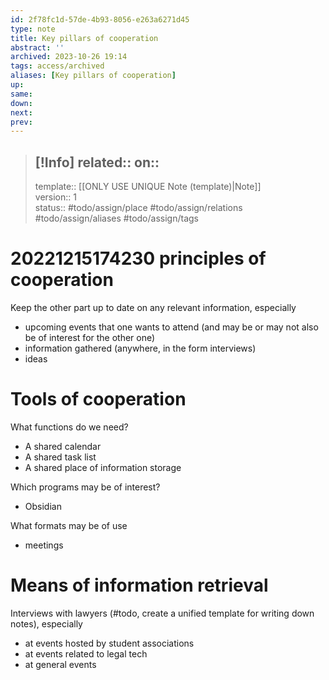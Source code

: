 ```yaml
---
id: 2f78fc1d-57de-4b93-8056-e263a6271d45
type: note
title: Key pillars of cooperation
abstract: ''
archived: 2023-10-26 19:14
tags: access/archived
aliases: [Key pillars of cooperation]
up:
same:
down:
next:
prev:
---
```

> [!Info]
> related::
> on:: 
> ---
> template:: [[ONLY USE UNIQUE Note (template)|Note]]  
> version:: 1  
> status:: #todo/assign/place #todo/assign/relations #todo/assign/aliases #todo/assign/tags 

# 20221215174230 principles of cooperation

Keep the other part up to date on any relevant information, especially
- upcoming events that one wants to attend (and may be or may not also be of interest for the other one)
- information gathered (anywhere, in the form interviews)
- ideas

# Tools of cooperation

What functions do we need?
- A shared calendar 
- A shared task list
- A shared place of information storage

Which programs may be of interest?
- Obsidian

What formats may be of use
- meetings

# Means of information retrieval

Interviews with lawyers (#todo, create a unified template for writing down notes), especially
- at events hosted by student associations
- at events related to legal tech
- at general events
